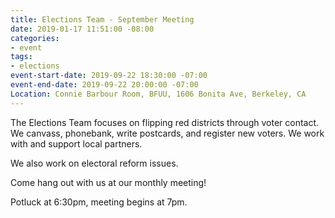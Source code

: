 ```yaml
---
title: Elections Team - September Meeting
date: 2019-01-17 11:51:00 -08:00
categories:
- event
tags:
- elections
event-start-date: 2019-09-22 18:30:00 -07:00
event-end-date: 2019-09-22 20:00:00 -07:00
Location: Connie Barbour Room, BFUU, 1606 Bonita Ave, Berkeley, CA
---
```


The Elections Team focuses on flipping red districts through voter contact. We canvass, phonebank, write postcards, and register new voters. We work with and support local partners.

We also work on electoral reform issues.

Come hang out with us at our monthly meeting!

Potluck at 6:30pm, meeting begins at 7pm.